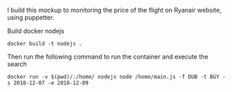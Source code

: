 I build this mockup to monitoring the price of the flight on Ryanair website, using puppetter.

Build docker nodejs

```
docker build -t nodejs .

```

Then run the following command to run the container and execute the search
```
docker run -v $(pwd)/:/home/ nodejs node /home/main.js -f DUB -t BGY -s 2018-12-07 -e 2018-12-09
```

